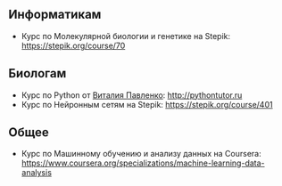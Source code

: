 ## Информатикам

- Курс по Молекулярной биологии и генетике на Stepik: https://stepik.org/course/70

## Биологам

- Курс по Python от [Виталия Павленко](https://vk.com/vitalypavlenko): http://pythontutor.ru
- Курс по Нейронным сетям на Stepik: https://stepik.org/course/401

## Общее

- Курс по Машинному обучению и анализу данных на Coursera: https://www.coursera.org/specializations/machine-learning-data-analysis
